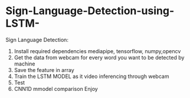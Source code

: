 # Sign-Language-Detection-using-LSTM-
Sign Language Detection:

1) Install required dependencies mediapipe, tensorflow, numpy,opencv
2) Get the data from webcam for every word you want to be detected by machine
3) Save the feature in array
4) Train the LSTM MODEL as it video inferencing through webcam
5) Test
6) CNN1D mmodel comparison
Enjoy
